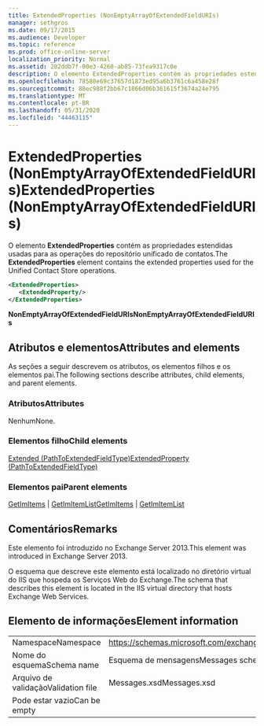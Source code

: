 ```yaml
---
title: ExtendedProperties (NonEmptyArrayOfExtendedFieldURIs)
manager: sethgros
ms.date: 09/17/2015
ms.audience: Developer
ms.topic: reference
ms.prod: office-online-server
localization_priority: Normal
ms.assetid: 282ddb7f-00e3-4260-ab85-73fea9317c0e
description: O elemento ExtendedProperties contém as propriedades estendidas usadas para as operações do repositório unificado de contatos.
ms.openlocfilehash: 78580e69c37657d1873ed95a6b3761c6a458e28f
ms.sourcegitcommit: 88ec988f2bb67c1866d06b361615f3674a24e795
ms.translationtype: MT
ms.contentlocale: pt-BR
ms.lasthandoff: 05/31/2020
ms.locfileid: "44463115"
---
```

# <a name="extendedproperties-nonemptyarrayofextendedfielduris"></a><span data-ttu-id="28882-103">ExtendedProperties (NonEmptyArrayOfExtendedFieldURIs)</span><span class="sxs-lookup"><span data-stu-id="28882-103">ExtendedProperties (NonEmptyArrayOfExtendedFieldURIs)</span></span>

<span data-ttu-id="28882-104">O elemento **ExtendedProperties** contém as propriedades estendidas usadas para as operações do repositório unificado de contatos.</span><span class="sxs-lookup"><span data-stu-id="28882-104">The **ExtendedProperties** element contains the extended properties used for the Unified Contact Store operations.</span></span> 
  
```XML
<ExtendedProperties>
   <ExtendedProperty/>
</ExtendedProperties>
```

 <span data-ttu-id="28882-105">**NonEmptyArrayOfExtendedFieldURIs**</span><span class="sxs-lookup"><span data-stu-id="28882-105">**NonEmptyArrayOfExtendedFieldURIs**</span></span>
## <a name="attributes-and-elements"></a><span data-ttu-id="28882-106">Atributos e elementos</span><span class="sxs-lookup"><span data-stu-id="28882-106">Attributes and elements</span></span>

<span data-ttu-id="28882-107">As seções a seguir descrevem os atributos, os elementos filhos e os elementos pai.</span><span class="sxs-lookup"><span data-stu-id="28882-107">The following sections describe attributes, child elements, and parent elements.</span></span>
  
### <a name="attributes"></a><span data-ttu-id="28882-108">Atributos</span><span class="sxs-lookup"><span data-stu-id="28882-108">Attributes</span></span>

<span data-ttu-id="28882-109">Nenhum</span><span class="sxs-lookup"><span data-stu-id="28882-109">None.</span></span>
  
### <a name="child-elements"></a><span data-ttu-id="28882-110">Elementos filho</span><span class="sxs-lookup"><span data-stu-id="28882-110">Child elements</span></span>

[<span data-ttu-id="28882-111">Extended (PathToExtendedFieldType)</span><span class="sxs-lookup"><span data-stu-id="28882-111">ExtendedProperty (PathToExtendedFieldType)</span></span>](extendedproperty-pathtoextendedfieldtype.md)
  
### <a name="parent-elements"></a><span data-ttu-id="28882-112">Elementos pai</span><span class="sxs-lookup"><span data-stu-id="28882-112">Parent elements</span></span>

<span data-ttu-id="28882-113">[GetImItems](getimitems.md)  |  [GetImItemList](getimitemlist.md)</span><span class="sxs-lookup"><span data-stu-id="28882-113">[GetImItems](getimitems.md) | [GetImItemList](getimitemlist.md)</span></span>
  
## <a name="remarks"></a><span data-ttu-id="28882-114">Comentários</span><span class="sxs-lookup"><span data-stu-id="28882-114">Remarks</span></span>

<span data-ttu-id="28882-115">Este elemento foi introduzido no Exchange Server 2013.</span><span class="sxs-lookup"><span data-stu-id="28882-115">This element was introduced in Exchange Server 2013.</span></span>
  
<span data-ttu-id="28882-116">O esquema que descreve este elemento está localizado no diretório virtual do IIS que hospeda os Serviços Web do Exchange.</span><span class="sxs-lookup"><span data-stu-id="28882-116">The schema that describes this element is located in the IIS virtual directory that hosts Exchange Web Services.</span></span>
  
## <a name="element-information"></a><span data-ttu-id="28882-117">Elemento de informações</span><span class="sxs-lookup"><span data-stu-id="28882-117">Element information</span></span>

|||
|:-----|:-----|
|<span data-ttu-id="28882-118">Namespace</span><span class="sxs-lookup"><span data-stu-id="28882-118">Namespace</span></span>  <br/> |https://schemas.microsoft.com/exchange/services/2006/messages  <br/> |
|<span data-ttu-id="28882-119">Nome do esquema</span><span class="sxs-lookup"><span data-stu-id="28882-119">Schema name</span></span>  <br/> |<span data-ttu-id="28882-120">Esquema de mensagens</span><span class="sxs-lookup"><span data-stu-id="28882-120">Messages schema</span></span>  <br/> |
|<span data-ttu-id="28882-121">Arquivo de validação</span><span class="sxs-lookup"><span data-stu-id="28882-121">Validation file</span></span>  <br/> |<span data-ttu-id="28882-122">Messages.xsd</span><span class="sxs-lookup"><span data-stu-id="28882-122">Messages.xsd</span></span>  <br/> |
|<span data-ttu-id="28882-123">Pode estar vazio</span><span class="sxs-lookup"><span data-stu-id="28882-123">Can be empty</span></span>  <br/> ||
   

